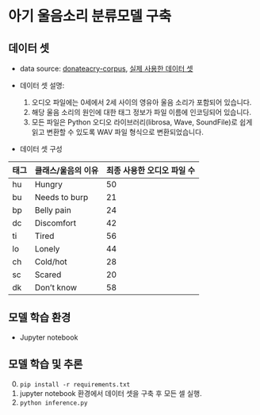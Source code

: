 # 아기 울음소리 분류모델 구축

## 데이터 셋
* data source: [donateacry-corpus](https://github.com/gveres/donateacry-corpus#donateacry-corpus), [실제 사용한 데이터 셋](https://github.com/martha92/babycry?tab=readme-ov-file)
* 데이터 셋 설명:
  1. 오디오 파일에는 0세에서 2세 사이의 영유아 울음 소리가 포함되어 있습니다.
  2. 해당 울음 소리의 원인에 대한 태그 정보가 파일 이름에 인코딩되어 있습니다.
  3. 모든 파일은 Python 오디오 라이브러리(librosa, Wave, SoundFile)로 쉽게 읽고 변환할 수 있도록 WAV 파일 형식으로 변환되었습니다.
 
* 데이터 셋 구성

|태그|클래스/울음의 이유|최종 사용한 오디오 파일 수|
|------|---|---|
|hu|Hungry|50|
|bu|Needs to burp|21|
|bp|Belly pain|24|
|dc|Discomfort|42|
|ti|Tired|56|
|lo|Lonely|44|
|ch|Cold/hot|28|
|sc|Scared|20|
|dk|Don’t know|58|

## 모델 학습 환경
* Jupyter notebook

## 모델 학습 및 추론
0. ```pip install -r requirements.txt```
1. jupyter notebook 환경에서 데이터 셋을 구축 후 모든 셀 실행.
2. ```python inference.py```
